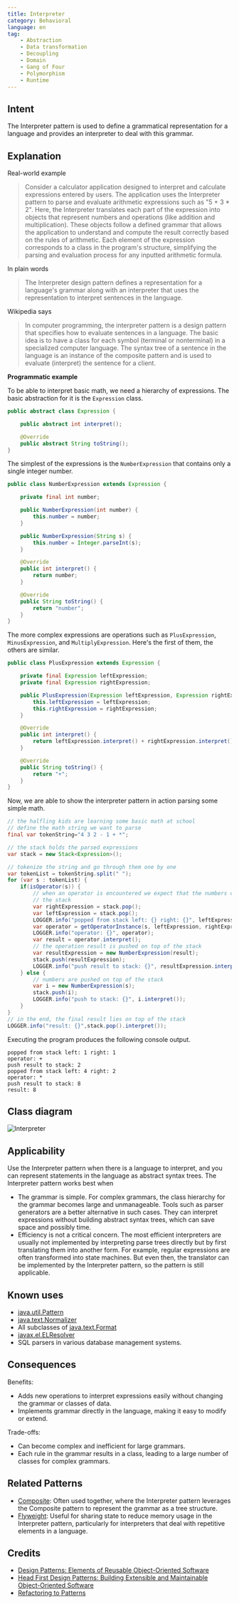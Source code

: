 ```yaml
---
title: Interpreter
category: Behavioral
language: en
tag:
    - Abstraction
    - Data transformation
    - Decoupling
    - Domain
    - Gang of Four
    - Polymorphism
    - Runtime
---
```


## Intent

The Interpreter pattern is used to define a grammatical representation for a language and provides an interpreter to deal with this grammar.

## Explanation

Real-world example

> Consider a calculator application designed to interpret and calculate expressions entered by users. The application uses the Interpreter pattern to parse and evaluate arithmetic expressions such as "5 + 3 * 2". Here, the Interpreter translates each part of the expression into objects that represent numbers and operations (like addition and multiplication). These objects follow a defined grammar that allows the application to understand and compute the result correctly based on the rules of arithmetic. Each element of the expression corresponds to a class in the program's structure, simplifying the parsing and evaluation process for any inputted arithmetic formula.

In plain words

> The Interpreter design pattern defines a representation for a language's grammar along with an interpreter that uses the representation to interpret sentences in the language.

Wikipedia says

> In computer programming, the interpreter pattern is a design pattern that specifies how to evaluate sentences in a language. The basic idea is to have a class for each symbol (terminal or nonterminal) in a specialized computer language. The syntax tree of a sentence in the language is an instance of the composite pattern and is used to evaluate (interpret) the sentence for a client.

**Programmatic example**

To be able to interpret basic math, we need a hierarchy of expressions. The basic abstraction for it is the `Expression` class.

```java
public abstract class Expression {

    public abstract int interpret();

    @Override
    public abstract String toString();
}
```

The simplest of the expressions is the `NumberExpression` that contains only a single integer number.

```java
public class NumberExpression extends Expression {

    private final int number;

    public NumberExpression(int number) {
        this.number = number;
    }

    public NumberExpression(String s) {
        this.number = Integer.parseInt(s);
    }

    @Override
    public int interpret() {
        return number;
    }

    @Override
    public String toString() {
        return "number";
    }
}
```

The more complex expressions are operations such as `PlusExpression`, `MinusExpression`, and `MultiplyExpression`. Here's the first of them, the others are similar.

```java
public class PlusExpression extends Expression {

    private final Expression leftExpression;
    private final Expression rightExpression;

    public PlusExpression(Expression leftExpression, Expression rightExpression) {
        this.leftExpression = leftExpression;
        this.rightExpression = rightExpression;
    }

    @Override
    public int interpret() {
        return leftExpression.interpret() + rightExpression.interpret();
    }

    @Override
    public String toString() {
        return "+";
    }
}
```

Now, we are able to show the interpreter pattern in action parsing some simple math.

```java
// the halfling kids are learning some basic math at school
// define the math string we want to parse
final var tokenString="4 3 2 - 1 + *";

// the stack holds the parsed expressions
var stack = new Stack<Expression>();

// tokenize the string and go through them one by one
var tokenList = tokenString.split(" ");
for (var s : tokenList) {
    if(isOperator(s)) {
        // when an operator is encountered we expect that the numbers can be popped from the top of
        // the stack
        var rightExpression = stack.pop();
        var leftExpression = stack.pop();
        LOGGER.info("popped from stack left: {} right: {}", leftExpression.interpret(),rightExpression.interpret());
        var operator = getOperatorInstance(s, leftExpression, rightExpression);
        LOGGER.info("operator: {}", operator);
        var result = operator.interpret();
        // the operation result is pushed on top of the stack
        var resultExpression = new NumberExpression(result);
        stack.push(resultExpression);
        LOGGER.info("push result to stack: {}", resultExpression.interpret());
    } else {
        // numbers are pushed on top of the stack
        var i = new NumberExpression(s);
        stack.push(i);
        LOGGER.info("push to stack: {}", i.interpret());
    }
}
// in the end, the final result lies on top of the stack
LOGGER.info("result: {}",stack.pop().interpret());
```

Executing the program produces the following console output.

```
popped from stack left: 1 right: 1
operator: +
push result to stack: 2
popped from stack left: 4 right: 2
operator: *
push result to stack: 8
result: 8
```

## Class diagram

![Interpreter](./etc/interpreter_1.png "Interpreter")

## Applicability

Use the Interpreter pattern when there is a language to interpret, and you can represent statements in the language as abstract syntax trees. The Interpreter pattern works best when

* The grammar is simple. For complex grammars, the class hierarchy for the grammar becomes large and unmanageable. Tools such as parser generators are a better alternative in such cases. They can interpret expressions without building abstract syntax trees, which can save space and possibly time.
* Efficiency is not a critical concern. The most efficient interpreters are usually not implemented by interpreting parse trees directly but by first translating them into another form. For example, regular expressions are often transformed into state machines. But even then, the translator can be implemented by the Interpreter pattern, so the pattern is still applicable.

## Known uses

* [java.util.Pattern](http://docs.oracle.com/javase/8/docs/api/java/util/regex/Pattern.html)
* [java.text.Normalizer](http://docs.oracle.com/javase/8/docs/api/java/text/Normalizer.html)
* All subclasses of [java.text.Format](http://docs.oracle.com/javase/8/docs/api/java/text/Format.html)
* [javax.el.ELResolver](http://docs.oracle.com/javaee/7/api/javax/el/ELResolver.html)
* SQL parsers in various database management systems.

## Consequences

Benefits:

* Adds new operations to interpret expressions easily without changing the grammar or classes of data.
* Implements grammar directly in the language, making it easy to modify or extend.

Trade-offs:

* Can become complex and inefficient for large grammars.
* Each rule in the grammar results in a class, leading to a large number of classes for complex grammars.

## Related Patterns

* [Composite](https://java-design-patterns.com/patterns/composite/): Often used together, where the Interpreter pattern leverages the Composite pattern to represent the grammar as a tree structure.
* [Flyweight](https://java-design-patterns.com/patterns/flyweight/): Useful for sharing state to reduce memory usage in the Interpreter pattern, particularly for interpreters that deal with repetitive elements in a language.

## Credits

* [Design Patterns: Elements of Reusable Object-Oriented Software](https://amzn.to/3w0pvKI)
* [Head First Design Patterns: Building Extensible and Maintainable Object-Oriented Software](https://amzn.to/49NGldq)
* [Refactoring to Patterns](https://amzn.to/3VOO4F5)
